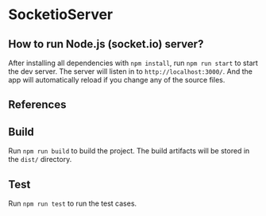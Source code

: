 # SocketioServer

## How to run Node.js (socket.io) server?

After installing all dependencies with `npm install`, run `npm run start` to start the dev server.
The server will listen in to `http://localhost:3000/`. And the app will automatically reload if you change any of the source files.

## References

## Build

Run `npm run build` to build the project. The build artifacts will be stored in the `dist/` directory.

## Test

Run `npm run test` to run the test cases.
